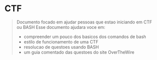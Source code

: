 # CTF
> Documento focado em ajudar pessoas que estao iniciando em CTF ou BASH
> Esse documento ajudara voce em:
>   - compreender um pouco dos basicos dos comandos de bash
>   - estilo de funcionamento de uma CTF
>   - resolucao de questoes usando BASH
>   - um guia comentado das questoes do site OverTheWire
